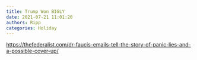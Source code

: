 ```yaml
---
title: Trump Won BIGLY
date: 2021-07-21 11:01:20
authors: Ripp
categories: Holiday
---
```


 https://thefederalist.com/dr-faucis-emails-tell-the-story-of-panic-lies-and-a-possible-cover-up/